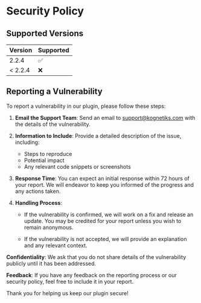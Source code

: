 # Security Policy

## Supported Versions

| Version   | Supported          |
|-----------|--------------------|
|   2.2.4   | :white_check_mark: |
| < 2.2.4   | :x:                |

## Reporting a Vulnerability

To report a vulnerability in our plugin, please follow these steps:

1. **Email the Support Team**: Send an email to [support@kognetiks.com](mailto:support@kognetiks.com) with the details of the vulnerability.

2. **Information to Include**: Provide a detailed description of the issue, including:

    - Steps to reproduce
    - Potential impact
    - Any relevant code snippets or screenshots

3. **Response Time**: You can expect an initial response within 72 hours of your report. We will endeavor to keep you informed of the progress and any actions taken.

4. **Handling Process**:

   - If the vulnerability is confirmed, we will work on a fix and release an update. You may be credited for your report unless you wish to remain anonymous.
   
   - If the vulnerability is not accepted, we will provide an explanation and any relevant context.

**Confidentiality**: We ask that you do not share details of the vulnerability publicly until it has been addressed.

**Feedback**: If you have any feedback on the reporting process or our security policy, feel free to include it in your report.

Thank you for helping us keep our plugin secure!
